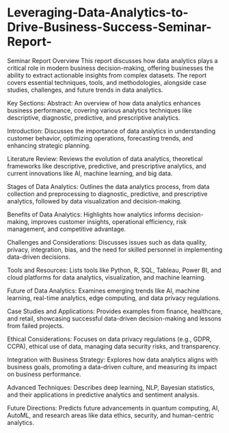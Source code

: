 # Leveraging-Data-Analytics-to-Drive-Business-Success-Seminar-Report-

Seminar Report Overview
This report discusses how data analytics plays a critical role in modern business decision-making, offering businesses the ability to extract actionable insights from complex datasets. The report covers essential techniques, tools, and methodologies, alongside case studies, challenges, and future trends in data analytics.

Key Sections:
Abstract: An overview of how data analytics enhances business performance, covering various analytics techniques like descriptive, diagnostic, predictive, and prescriptive analytics.

Introduction: Discusses the importance of data analytics in understanding customer behavior, optimizing operations, forecasting trends, and enhancing strategic planning.

Literature Review: Reviews the evolution of data analytics, theoretical frameworks like descriptive, predictive, and prescriptive analytics, and current innovations like AI, machine learning, and big data.

Stages of Data Analytics: Outlines the data analytics process, from data collection and preprocessing to diagnostic, predictive, and prescriptive analytics, followed by data visualization and decision-making.

Benefits of Data Analytics: Highlights how analytics informs decision-making, improves customer insights, operational efficiency, risk management, and competitive advantage.

Challenges and Considerations: Discusses issues such as data quality, privacy, integration, bias, and the need for skilled personnel in implementing data-driven decisions.

Tools and Resources: Lists tools like Python, R, SQL, Tableau, Power BI, and cloud platforms for data analytics, visualization, and machine learning.

Future of Data Analytics: Examines emerging trends like AI, machine learning, real-time analytics, edge computing, and data privacy regulations.

Case Studies and Applications: Provides examples from finance, healthcare, and retail, showcasing successful data-driven decision-making and lessons from failed projects.

Ethical Considerations: Focuses on data privacy regulations (e.g., GDPR, CCPA), ethical use of data, managing data security risks, and transparency.

Integration with Business Strategy: Explores how data analytics aligns with business goals, promoting a data-driven culture, and measuring its impact on business performance.

Advanced Techniques: Describes deep learning, NLP, Bayesian statistics, and their applications in predictive analytics and sentiment analysis.

Future Directions: Predicts future advancements in quantum computing, AI, AutoML, and research areas like data ethics, security, and human-centric analytics.

